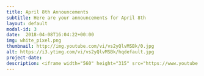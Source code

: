 ```yaml
---
title: April 8th Announcements
subtitle: Here are your announcements for April 8th
layout: default
modal-id: 3 
date:  2018-04-08T16:04:22+00:00
img: white_pixel.png
thumbnail: http://img.youtube.com/vi/vs2yQlvMSBk/0.jpg
alt: https://i3.ytimg.com/vi/vs2yQlvMSBk/hqdefault.jpg
project-date: 
description: <iframe width="560" height="315" src="https://www.youtube.com/embed/vs2yQlvMSBk" frameborder="0" allowfullscreen></iframe> 
---
```

